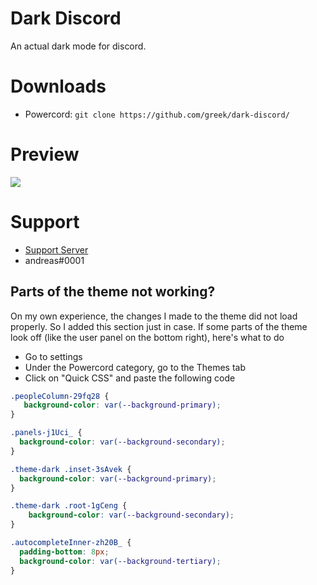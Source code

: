 # Dark Discord
An actual dark mode for discord.

# Downloads
- Powercord: `git clone https://github.com/greek/dark-discord/`

# Preview
<img src="http://i.apap04.com/2020/09/14/DiscordCanary_ICOhlfuWQD.png"/>

# Support 
- [Support Server](https://discord.gg/nr8Fx9u)
- andreas#0001

## Parts of the theme not working?

On my own experience, the changes I made to the theme did not load properly. So I added this section just in case.
If some parts of the theme look off (like the user panel on the bottom right), here's what to do
- Go to settings
- Under the Powercord category, go to the Themes tab
- Click on "Quick CSS" and paste the following code

```css
.peopleColumn-29fq28 {
   background-color: var(--background-primary);
}

.panels-j1Uci_ {
  background-color: var(--background-secondary);
}

.theme-dark .inset-3sAvek {
  background-color: var(--background-primary);
}

.theme-dark .root-1gCeng {
	background-color: var(--background-secondary);
}

.autocompleteInner-zh20B_ {
  padding-bottom: 8px;
  background-color: var(--background-tertiary);
}
```

